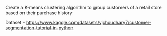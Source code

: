 Create a K-means clustering algorithm to group customers of a retail store based on their purchase history

Dataset -  https://www.kaggle.com/datasets/vjchoudhary7/customer-segmentation-tutorial-in-python



